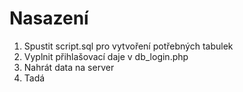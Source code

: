 # Nasazení
1. Spustit script.sql pro vytvoření potřebných tabulek
2. Vyplnit přihlašovací daje v db_login.php
3. Nahrát data na server
4. Tadá